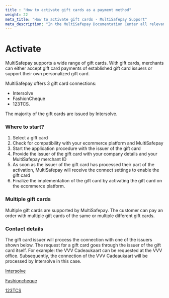 ```yaml
---
title : "How to activate gift cards as a payment method"
weight: 22
meta_title: "How to activate gift cards - MultiSafepay Support"
meta_description: "In the MultiSafepay Documentation Center all relevant information regarding our Plugins and API. As well as Support pages for Payment Method, Tools and General Questions. You can also find the contact details of our Support Team and Integration Team."
---
```

# Activate
MultiSafepay supports a wide range of gift cards.
With gift cards, merchants can either accept gift card payments of established gift card issuers or support their own personalized gift card.

MultiSafepay offers 3 gift card connections:

* Intersolve
* FashionCheque
* 123TCS.

The majority of the gift cards are issued by Intersolve.

### Where to start?

1. Select a gift card
2. Check for compatibility with your ecommerce platform and MultiSafepay
3. Start the application procedure with the issuer of the gift card
4. Provide the issuer of the gift card with your company details and your MultiSafepay merchant ID
5. As soon as the issuer of the gift card has processed their part of the activation, MultiSafepay will receive the connect settings to enable the gift card
6. Finalize the implementation of the gift card by activating the gift card on the ecommerce platform.


### Multiple gift cards
Multiple gift cards are supported by MultiSafepay.
The customer can pay an order with multiple gift cards of the same or multiple different gift cards.

### Contact details
The gift card issuer will process the connection with one of the issuers shown below. The request for a gift card goes through the issuer of the gift card itself. For example: the VVV Cadeaukaart can be requested at the VVV office. Subsequently, the connection of the VVV Cadeaukaart will be processed by Intersolve in this case.


[Intersolve](https://intersolve.nl/contact)

[Fashioncheque](https://www.fashioncheque.com/nl/customerservice)

[123TCS](https://www.123tcs.com/#Contact)

